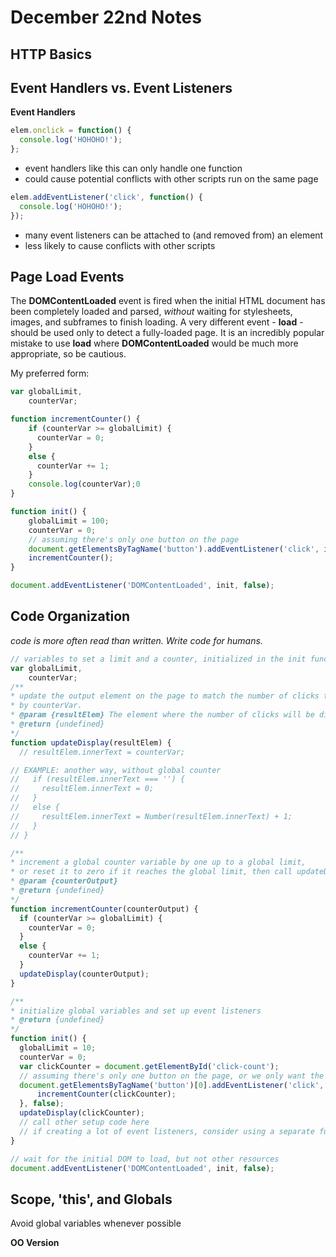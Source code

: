 # December 22nd Notes

## HTTP Basics


## Event Handlers vs. Event Listeners

**Event Handlers**
```javascript
elem.onclick = function() {
  console.log('HOHOHO!');
};
```
- event handlers like this can only handle one function
- could cause potential conflicts with other scripts run on the same page

```javascript
elem.addEventListener('click', function() {
  console.log('HOHOHO!');
});
```
- many event listeners can be attached to (and removed from) an element
- less likely to cause conflicts with other scripts

## Page Load Events

The **DOMContentLoaded** event is fired when the initial HTML document has been completely loaded and parsed, _without_ waiting for stylesheets, images, and subframes to finish loading. A very different event - **load** - should be used only to detect a fully-loaded page. It is an incredibly popular mistake to use **load** where **DOMContentLoaded** would be much more appropriate, so be cautious.

My preferred form:
```javascript
var globalLimit,
    counterVar;

function incrementCounter() {
    if (counterVar >= globalLimit) {
      counterVar = 0;
    }
    else {
      counterVar += 1;
    }
    console.log(counterVar);0
}

function init() {
    globalLimit = 100;
    counterVar = 0;
    // assuming there's only one button on the page
    document.getElementsByTagName('button').addEventListener('click', incrementCounter, false);
    incrementCounter();
}

document.addEventListener('DOMContentLoaded', init, false);
```

## Code Organization
_code is more often read than written. Write code for humans._
```javascript
// variables to set a limit and a counter, initialized in the init function
var globalLimit,
    counterVar;
/**
* update the output element on the page to match the number of clicks tracked
* by counterVar.
* @param {resultElem} The element where the number of clicks will be displayed
* @return {undefined}
*/
function updateDisplay(resultElem) {
  // resultElem.innerText = counterVar;

// EXAMPLE: another way, without global counter
//   if (resultElem.innerText === '') {
//     resultElem.innerText = 0;
//   }
//   else {
//     resultElem.innerText = Number(resultElem.innerText) + 1;
//   }
// }

/**
* increment a global counter variable by one up to a global limit,
* or reset it to zero if it reaches the global limit, then call updateDisplay.
* @param {counterOutput}
* @return {undefined}
*/
function incrementCounter(counterOutput) {
  if (counterVar >= globalLimit) {
    counterVar = 0;
  }
  else {
    counterVar += 1;
  }
  updateDisplay(counterOutput);
}

/**
* initialize global variables and set up event listeners
* @return {undefined}
*/
function init() {
  globalLimit = 10;
  counterVar = 0;
  var clickCounter = document.getElementById('click-count');
  // assuming there's only one button on the page, or we only want the first one
  document.getElementsByTagName('button')[0].addEventListener('click', function () {
      incrementCounter(clickCounter);
  }, false);
  updateDisplay(clickCounter);
  // call other setup code here
  // if creating a lot of event listeners, consider using a separate function
}

// wait for the initial DOM to load, but not other resources
document.addEventListener('DOMContentLoaded', init, false);
```

## Scope, 'this', and Globals
Avoid global variables whenever possible


**OO Version**
